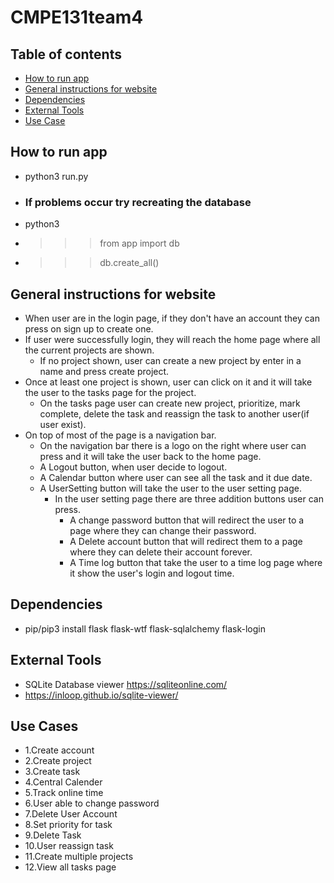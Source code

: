 # CMPE131team4

## Table of contents
* [How to run app](#how-to-run-app)
* [General instructions for website](#general-instructions-for-website)
* [Dependencies](#dependencies)
* [External Tools](#external-tools)
* [Use Case](#use-cases)

## How to run app

* python3 run.py
* ### If problems occur try recreating the database 
* python3 
* >>>from app import db
* >>>db.create_all()

## General instructions for website

* When user are in the login page, if they don't have an account they can press on sign up to create one.
* If user were successfully login, they will reach the home page where all the current projects are shown.
  * If no project shown, user can create a new project by enter in a name and press create project.
* Once at least one project is shown, user can click on it and it will take the user to the tasks page for the project.
  * On the tasks page user can create new project, prioritize, mark complete, delete the task and reassign the task to another user(if user exist).
* On top of most of the page is a navigation bar.
  * On the navigation bar there is a logo on the right where user can press and it will take the user back to the home page.
  * A Logout button, when user decide to logout.
  * A Calendar button where user can see all the task and it due date.
  * A UserSetting button will take the user to the user setting page.
    * In the user setting page there are three addition buttons user can press.
      * A change password button that will redirect the user to a page where they can change their password.
      * A Delete account button that will redirect them to a page where they can delete their account forever.
      * A Time log button that take the user to a time log page where it show the user's login and logout time.

## Dependencies

* pip/pip3 install flask flask-wtf flask-sqlalchemy flask-login

## External Tools

* SQLite Database viewer https://sqliteonline.com/
* https://inloop.github.io/sqlite-viewer/

## Use Cases
 
- 1.Create account
- 2.Create project
- 3.Create task
- 4.Central Calender
- 5.Track online time
- 6.User able to change password
- 7.Delete User Account
- 8.Set priority for task
- 9.Delete Task
- 10.User reassign task
- 11.Create multiple projects
- 12.View all tasks page
